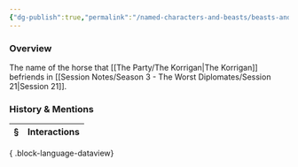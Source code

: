 ```yaml
---
{"dg-publish":true,"permalink":"/named-characters-and-beasts/beasts-and-animals/boogaloo/","tags":["NPC"],"updated":"2025-06-10T19:10:58.060+01:00"}
---
```



### Overview
The name of the horse that [[The Party/The Korrigan\|The Korrigan]] befriends in [[Session Notes/Season 3 - The Worst Diplomates/Session 21\|Session 21]].

### History & Mentions
| § | Interactions |
| - | ------------ |

{ .block-language-dataview}